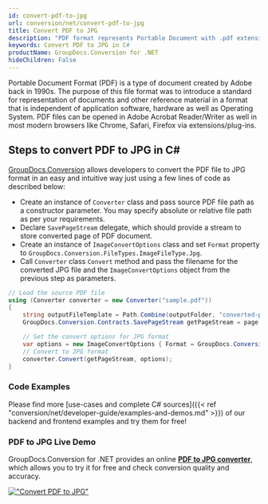```yaml
---
id: convert-pdf-to-jpg
url: conversion/net/convert-pdf-to-jpg
title: Convert PDF to JPG
description: "PDF format represents Portable Document with .pdf extension. Learn how to convert PDF to JPG file programmatically in C# language using GroupDocs.Conversion for .NET library."
keywords: Convert PDF to JPG in C#
productName: GroupDocs.Conversion for .NET
hideChildren: False
---
```


Portable Document Format (PDF) is a type of document created by Adobe back in 1990s. The purpose of this file format was to introduce a standard for representation of documents and other reference material in a format that is independent of application software, hardware as well as Operating System. PDF files can be opened in Adobe Acrobat Reader/Writer as well in most modern browsers like Chrome, Safari, Firefox via extensions/plug-ins.

## Steps to convert PDF to JPG in C#

[GroupDocs.Conversion](https://products.groupdocs.com/conversion/net) allows developers to convert the PDF file to JPG format in an easy and intuitive way just using a few lines of code as described below:

* Create an instance of `Converter` class and pass source PDF file path as a constructor parameter. You may specify absolute or relative file path as per your requirements. 
* Declare `SavePageStream` delegate, which should provide a stream to store converted page of PDF document.
* Create an instance of `ImageConvertOptions` class and set `Format` property to `GroupDocs.Conversion.FileTypes.ImageFileType.Jpg`.
* Call `Converter` class `Convert` method and pass the filename for the converted JPG file and the `ImageConvertOptions` object from the previous step as parameters.

```csharp
// Load the source PDF file
using (Converter converter = new Converter("sample.pdf"))
{
    string outputFileTemplate = Path.Combine(outputFolder, "converted-page-{0}.jpg");
    GroupDocs.Conversion.Contracts.SavePageStream getPageStream = page => new FileStream(string.Format(outputFileTemplate, page), FileMode.Create);

    // Set the convert options for JPG format
    var options = new ImageConvertOptions { Format = GroupDocs.Conversion.FileTypes.ImageFileType.Jpg };   
    // Convert to JPG format
    converter.Convert(getPageStream, options);
}
```

### Code Examples

Please find more [use-cases and complete C# sources]({{< ref "conversion/net/developer-guide/examples-and-demos.md" >}}) of our backend and frontend examples and try them for free!

### PDF to JPG Live Demo

GroupDocs.Conversion for .NET provides an online [**PDF to JPG converter**](https://products.groupdocs.app/conversion/pdf-to-jpg), which allows you to try it for free and check conversion quality and accuracy.

[!["Convert PDF to JPG"](conversion/net/images/convert-to-jpg/convert-pdf-to-jpg.png)](https://products.groupdocs.app/conversion/pdf-to-jpg)